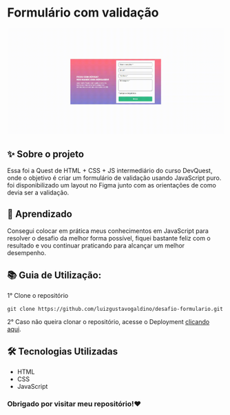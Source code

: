 # Formulário com validação 

![](./src/image/demonstrativo.gif)

## ✨ Sobre o projeto

Essa foi a Quest de HTML + CSS + JS intermediário do curso DevQuest, onde o objetivo é criar um formulário de validação usando JavaScript puro. foi disponibilizado um layout no Figma junto com as orientações de como devia ser a validação.

## 🚀 Aprendizado

Consegui colocar em prática meus conhecimentos em JavaScript para resolver o desafio da melhor forma possível, fiquei bastante feliz com o resultado e vou continuar praticando para alcançar um melhor desempenho.

## 📚 Guia de Utilização:

1° Clone o repositório

```
git clone https://github.com/luizgustavogaldino/desafio-formulario.git
```

2° Caso não queira clonar o repositório, acesse o Deployment [clicando aqui](https://luizgustavogaldino.github.io/desafio-formulario/).

## 🛠️ Tecnologias Utilizadas

- HTML
- CSS
- JavaScript

### Obrigado por visitar meu repositório!❤️